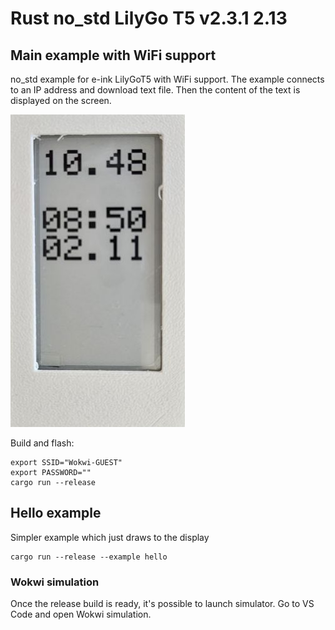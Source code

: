 # Rust no_std LilyGo T5 v2.3.1 2.13

## Main example with WiFi support

no_std example for e-ink LilyGoT5 with WiFi support.
The example connects to an IP address and download text file.
Then the content of the text is displayed on the screen.


![ESP32 Rust LilyGo T5 ePaper](esp32-rust-lilygo-t5-epaper.jpg)

Build and flash:

```
export SSID="Wokwi-GUEST"
export PASSWORD=""
cargo run --release
```

## Hello example

Simpler example which just draws to the display

```
cargo run --release --example hello
```

### Wokwi simulation

Once the release build is ready, it's possible to launch simulator.
Go to VS Code and open Wokwi simulation.
